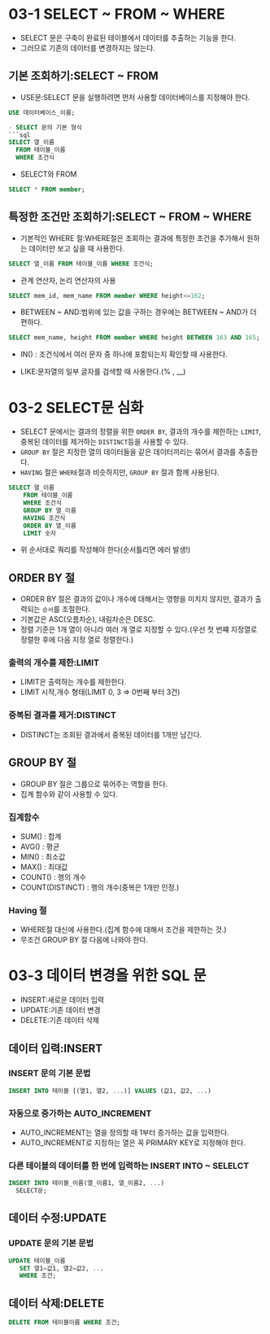 # 03-1 SELECT ~ FROM ~ WHERE
- SELECT 문은 구축이 완료된 테이블에서 데이터를 추출하는 기능을 한다.
- 그러므로 기존의 데이터를 변경하지는 않는다.

## 기본 조회하기:SELECT ~ FROM
- USE문:SELECT 문을 실행하려면 먼저 사용할 데이터베이스를 지정해야 한다.
```sql
USE 데이터베이스_이름;

- SELECT 문의 기본 형식
```sql
SELECT 열_이름
  FROM 테이블_이름
  WHERE 조건식
```
- SELECT와 FROM
```sql
SELECT * FROM member;
```

## 특정한 조건만 조회하기:SELECT ~ FROM ~ WHERE
- 기본적인 WHERE 절:WHERE절은 조회하는 결과에 특정한 조건을 추가해서 원하는 데이터만 보고 싶을 때 사용한다.
```sql
SELECT 열_이름 FROM 테이블_이름 WHERE 조건식;
```
- 관계 연산자, 논리 연산자의 사용
```sql
SELECT mem_id, mem_name FROM member WHERE height<=162;
```
- BETWEEN ~ AND:범위에 있는 값을 구하는 경우에는 BETWEEN ~ AND가 더 편하다.
```sql
SELECT mem_name, height FROM member WHERE height BETWEEN 163 AND 165;
```
- IN() : 조건식에서 여러 문자 중 하나에 포함되는지 확인할 때 사용한다.

- LIKE:문자열의 일부 글자를 검색할 때 사용한다.(% , __)

# 03-2 SELECT문 심화
- SELECT 문에서는 결과의 정렬을 위한 `ORDER BY`, 결과의 개수를 제한하는 `LIMIT`, 중복된 데이터를 제거하는 `DISTINCT`등을 사용할 수 있다.
- `GROUP BY` 절은 지정한 열의 데이터들을 같은 데이터끼리는 묶어서 결과를 추출한다.
- `HAVING` 절은 `WHERE`절과 비슷하지만, `GROUP BY` 절과 함께 사용된다.
```sql
SELECT 열_이름
    FROM 테이블_이름
    WHERE 조건식
    GROUP BY 열_이름
    HAVING 조건식
    ORDER BY 열_이름
    LIMIT 숫자
```
- 위 순서대로 쿼리를 작성해야 한다(순서틀리면 에러 발생!)

## ORDER BY 절
- ORDER BY 절은 결과의 값이나 개수에 대해서는 영향을 미치지 않지만, 결과가 출력되는 `순서`를 조절한다.
- 기본값은 ASC(오름차순), 내림차순은 DESC.
- 정렬 기준은 1개 열이 아니라 여러 개 열로 지정할 수 있다.(우선 첫 번쨰 지정열로 정렬한 후에 다음 지정 열로 정렬한다.)
### 출력의 개수를 제한:LIMIT
- LIMIT은 출력하는 개수를 제한한다.
- LIMIT 시작,개수 형태(LIMIT 0, 3 => 0번째 부터 3건)
### 중복된 결과를 제거:DISTINCT
- DISTINCT는 조회된 결과에서 중복된 데이터를 1개만 남긴다.

## GROUP BY 절
- GROUP BY 절은 그룹으로 묶어주는 역할을 한다.
- 집계 함수와 같이 사용할 수 있다.
### 집계함수
- SUM() : 합계
- AVG() : 평균
- MIN() : 최소값
- MAX() : 최대값
- COUNT() : 행의 개수
- COUNT(DISTINCT) : 행의 개수(중복은 1개만 인정.)
### Having 절
- WHERE절 대신에 사용한다.(집계 함수에 대해서 조건을 제한하는 것.)
- 무조건 GROUP BY 절 다음에 나와야 한다.

# 03-3 데이터 변경을 위한 SQL 문
- INSERT:새로운 데이터 입력
- UPDATE:기존 데이터 변경
- DELETE:기존 데이터 삭제
## 데이터 입력:INSERT
### INSERT 문의 기본 문법
```sql
INSERT INTO 테이블 [(열1, 열2, ...)] VALUES (값1, 값2, ...)
```
### 자동으로 증가하는 AUTO_INCREMENT
- AUTO_INCREMENT는 열을 정의할 때 1부터 증가하는 값을 입력한다.
- AUTO_INCREMENT로 지정하는 열은 꼭 PRIMARY KEY로 지정해야 한다.
### 다른 테이블의 데이터를 한 번에 입력하는 INSERT INTO ~ SELELCT
```sql
INSERT INTO 테이블_이름(열_이름1, 열_이름2, ...)
  SELECT문;
```

## 데이터 수정:UPDATE
### UPDATE 문의 기본 문법
```sql
UPDATE 테이블_이름
   SET 열1=값1, 열2=값2, ...
   WHERE 조건;
```

## 데이터 삭제:DELETE
```sql
DELETE FROM 테이블이름 WHERE 조건;
```
